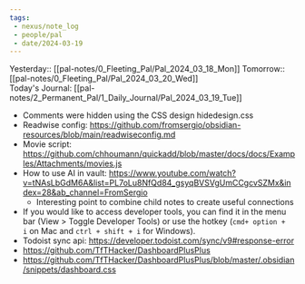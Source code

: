 ```yaml
---
tags:
 - nexus/note_log
 - people/pal
 - date/2024-03-19
---
```

Yesterday:: [[pal-notes/0_Fleeting_Pal/Pal_2024_03_18_Mon]] 
Tomorrow:: [[pal-notes/0_Fleeting_Pal/Pal_2024_03_20_Wed]]  
Today's Journal: [[pal-notes/2_Permanent_Pal/1_Daily_Journal/Pal_2024_03_19_Tue]] 

- Comments were hidden using the CSS design hidedesign.css 
- Readwise config: https://github.com/fromsergio/obsidian-resources/blob/main/readwiseconfig.md 
- Movie script: https://github.com/chhoumann/quickadd/blob/master/docs/docs/Examples/Attachments/movies.js 
- How to use AI in vault: https://www.youtube.com/watch?v=tNAsLbGdM6A&list=PL7oLu8NfQd84_gsyqBVSVgUmCCgcvSZMx&index=28&ab_channel=FromSergio 
	- Interesting point to combine child notes to create useful connections 
- If you would like to access developer tools, you can find it in the menu bar (View > Toggle Developer Tools) or use the hotkey (`cmd+ option + i` on Mac and `ctrl + shift + i` for Windows).
- Todoist sync api: https://developer.todoist.com/sync/v9#response-error 
- https://github.com/TfTHacker/DashboardPlusPlus 
- https://github.com/TfTHacker/DashboardPlusPlus/blob/master/.obsidian/snippets/dashboard.css
